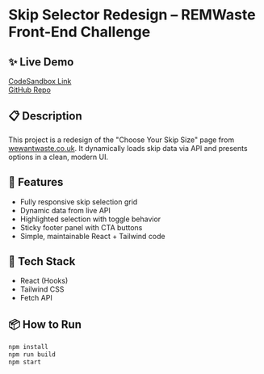 # Skip Selector Redesign – REMWaste Front-End Challenge

## ✨ Live Demo
[CodeSandbox Link](https://codesandbox.io/p/github/Agbley/choose-your-skip-size-ui-redesign/main?import=true)  
[GitHub Repo](https://github.com/Agbley/choose-your-skip-size-ui-redesign)

## 📋 Description
This project is a redesign of the "Choose Your Skip Size" page from [wewantwaste.co.uk](https://wewantwaste.co.uk). It dynamically loads skip data via API and presents options in a clean, modern UI.

## 🎯 Features
- Fully responsive skip selection grid
- Dynamic data from live API
- Highlighted selection with toggle behavior
- Sticky footer panel with CTA buttons
- Simple, maintainable React + Tailwind code

## 🧱 Tech Stack
- React (Hooks)
- Tailwind CSS
- Fetch API

## 📦 How to Run
```bash
npm install
npm run build
npm start
